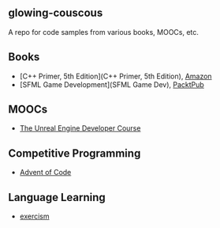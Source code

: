glowing-couscous
----------------

A repo for code samples from various books, MOOCs, etc.

Books
-----

* [C++ Primer, 5th Edition](C++ Primer, 5th Edition), [Amazon](https://www.amazon.com/Primer-5th-Stanley-B-Lippman/dp/0321714113)
* [SFML Game Development](SFML Game Dev), [PacktPub](https://www.packtpub.com/game-development/sfml-game-development)

MOOCs
-----

* [The Unreal Engine Developer Course](https://www.udemy.com/unrealcourse/learn/v4/overview)

Competitive Programming
-----------------------

* [Advent of Code](http://adventofcode.com/)

Language Learning
-----------------

* [exercism](http://exercism.io/)

